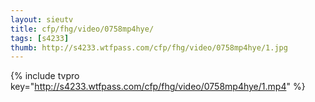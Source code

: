```yaml
--- 
layout: sieutv
title: cfp/fhg/video/0758mp4hye/
tags: [s4233]
thumb: http://s4233.wtfpass.com/cfp/fhg/video/0758mp4hye/1.jpg
---
```

{% include tvpro key="http://s4233.wtfpass.com/cfp/fhg/video/0758mp4hye/1.mp4" %} 
